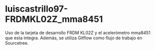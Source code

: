 # luiscastrillo97-FRDMKL02Z_mma8451
Uso de la tarjeta de desarrollo FRDM KL02Z y el acelerómetro mma8451 que esta integra. Además, se utiliza Gitflow como flujo de trabajo en Sourcetree.
